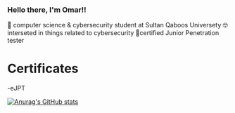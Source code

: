 ### Hello there, I'm Omar!!
📘 computer science & cybersecurity student at Sultan Qaboos Universety
🤓 interseted in things related to cybersecurity 
🚀certified Junior Penetration tester

# Certificates
-eJPT

[![Anurag's GitHub stats](https://github-readme-stats.vercel.app/api?username=n3t-Runn3r)](https://github.com/n3t-Runn3r/github-readme-stats)

